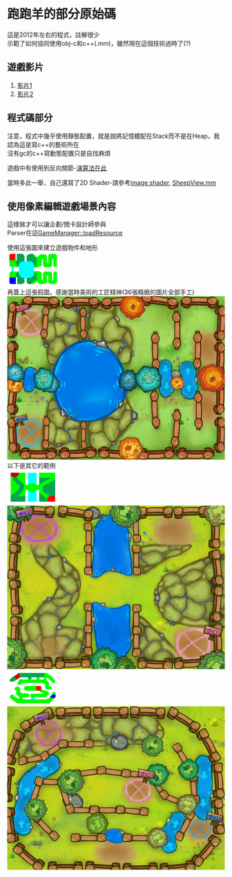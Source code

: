 # 跑跑羊的部分原始碼

這是2012年左右的程式，註解很少  
示範了如何協同使用obj-c和c++\(.mm\)，雖然現在這個技術過時了(?)

## 遊戲影片
1. [影片1](https://www.youtube.com/watch?v=KLzvoD4S6f0&list=FLCh6kSSzrx8JKpmFWtso2tw&index=11)
2. [影片2](https://www.youtube.com/watch?v=HEn1MyIF-o0&list=FLCh6kSSzrx8JKpmFWtso2tw&index=18)

## 程式碼部分

注意，程式中幾乎使用靜態配置，就是說將記憶體配在Stack而不是在Heap，我認為這是寫c++的藝術所在  
沒有gc的c++寫動態配置只是自找麻煩  

遊戲中有使用到反向關節-[演算法在此](gameworks/com.gameworks.seqment.mm)  

當時多此一舉，自己還寫了2D Shader-請參考[image shader](gameworks/com.gameworks.opengl.shader.image.mm), [SheepView.mm](modelview/SheepView.mm)

## 使用像素編輯遊戲場景內容

這樣做才可以讓企劃/關卡設計師參與  
Parser在這[GameManager::loadResource](modelview/SheepManager.mm)  

使用這張圖來建立遊戲物件和地形  
![B05](images/B05.png)  
再蓋上這張假圖。感謝當時美術的工匠精神(36張精緻的圖片全部手工)  
![B05](images/B05.jpg)  
以下是其它的範例  
![B05](images/C01.png)
![B05](images/C01.jpg)
![B05](images/C12.png)
![B05](images/C12.jpg)  


